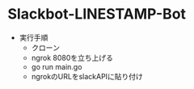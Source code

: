 # Slackbot-LINESTAMP-Bot

* 実行手順
  * クローン
  * ngrok 8080を立ち上げる
  * go run main.go
  * ngrokのURLをslackAPIに貼り付け
